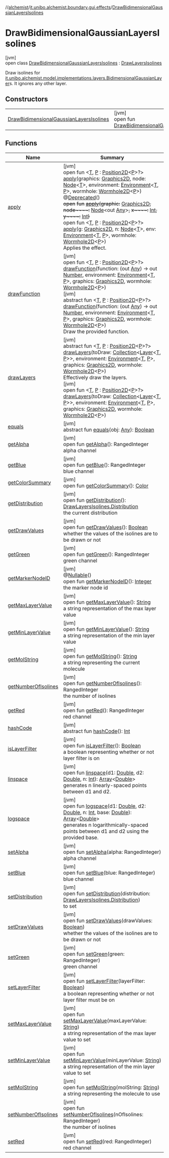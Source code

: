 //[alchemist](../../../index.md)/[it.unibo.alchemist.boundary.gui.effects](../index.md)/[DrawBidimensionalGaussianLayersIsolines](index.md)

# DrawBidimensionalGaussianLayersIsolines

[jvm]\
open class [DrawBidimensionalGaussianLayersIsolines](index.md) : [DrawLayersIsolines](../-draw-layers-isolines/index.md)

Draw isolines for [it.unibo.alchemist.model.implementations.layers.BidimensionalGaussianLayer](../../it.unibo.alchemist.model.implementations.layers/-bidimensional-gaussian-layer/index.md)s. It ignores any other layer.

## Constructors

| | |
|---|---|
| [DrawBidimensionalGaussianLayersIsolines](-draw-bidimensional-gaussian-layers-isolines.md) | [jvm]<br>open fun [DrawBidimensionalGaussianLayersIsolines](-draw-bidimensional-gaussian-layers-isolines.md)() |

## Functions

| Name | Summary |
|---|---|
| [apply](../-draw-once/apply.md) | [jvm]<br>open fun <[T](../-draw-once/apply.md), [P](../-draw-once/apply.md) : [Position2D](../../it.unibo.alchemist.model.interfaces/-position2-d/index.md)<[P](../../it.unibo.alchemist.boundary.wormhole.implementation/-wormhole-swing/index.md)>?> [apply](../-draw-once/apply.md)(graphics: [Graphics2D](https://docs.oracle.com/javase/8/docs/api/java/awt/Graphics2D.html), node: [Node](../../it.unibo.alchemist.model.interfaces/-node/index.md)<[T](../../it.unibo.alchemist.boundary.monitors/-molecule-injector-g-u-i/index.md)>, environment: [Environment](../../it.unibo.alchemist.model.interfaces/-environment/index.md)<[T](../../it.unibo.alchemist.boundary.monitors/-molecule-injector-g-u-i/index.md), [P](../../it.unibo.alchemist.boundary.wormhole.implementation/-wormhole-swing/index.md)>, wormhole: [Wormhole2D](../../it.unibo.alchemist.boundary.wormhole.interfaces/-wormhole2-d/index.md)<[P](../../it.unibo.alchemist.boundary.wormhole.implementation/-wormhole-swing/index.md)>)<br>@[Deprecated](https://docs.oracle.com/javase/8/docs/api/java/lang/Deprecated.html)()<br>~~open~~ ~~fun~~ [~~apply~~](../-effect/apply.md)~~(~~~~graphic~~~~:~~ [Graphics2D](https://docs.oracle.com/javase/8/docs/api/java/awt/Graphics2D.html)~~,~~ ~~node~~~~:~~ [Node](../../it.unibo.alchemist.model.interfaces/-node/index.md)<out [Any](https://kotlinlang.org/api/latest/jvm/stdlib/kotlin/-any/index.html)>~~,~~ ~~x~~~~:~~ [Int](https://kotlinlang.org/api/latest/jvm/stdlib/kotlin/-int/index.html)~~,~~ ~~y~~~~:~~ [Int](https://kotlinlang.org/api/latest/jvm/stdlib/kotlin/-int/index.html)~~)~~<br>open fun <[T](../-effect/apply.md), [P](../-effect/apply.md) : [Position2D](../../it.unibo.alchemist.model.interfaces/-position2-d/index.md)<[P](../../it.unibo.alchemist.boundary.wormhole.implementation/-wormhole-swing/index.md)>?> [apply](../-effect/apply.md)(g: [Graphics2D](https://docs.oracle.com/javase/8/docs/api/java/awt/Graphics2D.html), n: [Node](../../it.unibo.alchemist.model.interfaces/-node/index.md)<[T](../../it.unibo.alchemist.boundary.monitors/-molecule-injector-g-u-i/index.md)>, env: [Environment](../../it.unibo.alchemist.model.interfaces/-environment/index.md)<[T](../../it.unibo.alchemist.boundary.monitors/-molecule-injector-g-u-i/index.md), [P](../../it.unibo.alchemist.boundary.wormhole.implementation/-wormhole-swing/index.md)>, wormhole: [Wormhole2D](../../it.unibo.alchemist.boundary.wormhole.interfaces/-wormhole2-d/index.md)<[P](../../it.unibo.alchemist.boundary.wormhole.implementation/-wormhole-swing/index.md)>)<br>Applies the effect. |
| [drawFunction](../-draw-layers-isolines/draw-function.md) | [jvm]<br>open fun <[T](../-draw-layers-isolines/draw-function.md), [P](../-draw-layers-isolines/draw-function.md) : [Position2D](../../it.unibo.alchemist.model.interfaces/-position2-d/index.md)<[P](../../it.unibo.alchemist.boundary.wormhole.implementation/-wormhole-swing/index.md)>?> [drawFunction](../-draw-layers-isolines/draw-function.md)(function: (out [Any](https://kotlinlang.org/api/latest/jvm/stdlib/kotlin/-any/index.html)) -> out [Number](https://docs.oracle.com/javase/8/docs/api/java/lang/Number.html), environment: [Environment](../../it.unibo.alchemist.model.interfaces/-environment/index.md)<[T](../../it.unibo.alchemist.boundary.monitors/-molecule-injector-g-u-i/index.md), [P](../../it.unibo.alchemist.boundary.wormhole.implementation/-wormhole-swing/index.md)>, graphics: [Graphics2D](https://docs.oracle.com/javase/8/docs/api/java/awt/Graphics2D.html), wormhole: [Wormhole2D](../../it.unibo.alchemist.boundary.wormhole.interfaces/-wormhole2-d/index.md)<[P](../../it.unibo.alchemist.boundary.wormhole.implementation/-wormhole-swing/index.md)>)<br>[jvm]<br>abstract fun <[T](../-draw-layers-values/draw-function.md), [P](../-draw-layers-values/draw-function.md) : [Position2D](../../it.unibo.alchemist.model.interfaces/-position2-d/index.md)<[P](../../it.unibo.alchemist.boundary.wormhole.implementation/-wormhole-swing/index.md)>?> [drawFunction](../-draw-layers-values/draw-function.md)(function: (out [Any](https://kotlinlang.org/api/latest/jvm/stdlib/kotlin/-any/index.html)) -> out [Number](https://docs.oracle.com/javase/8/docs/api/java/lang/Number.html), environment: [Environment](../../it.unibo.alchemist.model.interfaces/-environment/index.md)<[T](../../it.unibo.alchemist.boundary.monitors/-molecule-injector-g-u-i/index.md), [P](../../it.unibo.alchemist.boundary.wormhole.implementation/-wormhole-swing/index.md)>, graphics: [Graphics2D](https://docs.oracle.com/javase/8/docs/api/java/awt/Graphics2D.html), wormhole: [Wormhole2D](../../it.unibo.alchemist.boundary.wormhole.interfaces/-wormhole2-d/index.md)<[P](../../it.unibo.alchemist.boundary.wormhole.implementation/-wormhole-swing/index.md)>)<br>Draw the provided function. |
| [drawLayers](../-abstract-draw-layers/draw-layers.md) | [jvm]<br>abstract fun <[T](../-abstract-draw-layers/draw-layers.md), [P](../-abstract-draw-layers/draw-layers.md) : [Position2D](../../it.unibo.alchemist.model.interfaces/-position2-d/index.md)<[P](../../it.unibo.alchemist.boundary.wormhole.implementation/-wormhole-swing/index.md)>?> [drawLayers](../-abstract-draw-layers/draw-layers.md)(toDraw: [Collection](https://docs.oracle.com/javase/8/docs/api/java/util/Collection.html)<[Layer](../../it.unibo.alchemist.model.interfaces/-layer/index.md)<[T](../../it.unibo.alchemist.boundary.monitors/-molecule-injector-g-u-i/index.md), [P](../../it.unibo.alchemist.boundary.wormhole.implementation/-wormhole-swing/index.md)>>, environment: [Environment](../../it.unibo.alchemist.model.interfaces/-environment/index.md)<[T](../../it.unibo.alchemist.boundary.monitors/-molecule-injector-g-u-i/index.md), [P](../../it.unibo.alchemist.boundary.wormhole.implementation/-wormhole-swing/index.md)>, graphics: [Graphics2D](https://docs.oracle.com/javase/8/docs/api/java/awt/Graphics2D.html), wormhole: [Wormhole2D](../../it.unibo.alchemist.boundary.wormhole.interfaces/-wormhole2-d/index.md)<[P](../../it.unibo.alchemist.boundary.wormhole.implementation/-wormhole-swing/index.md)>)<br>Effectively draw the layers.<br>[jvm]<br>open fun <[T](../-draw-layers-values/draw-layers.md), [P](../-draw-layers-values/draw-layers.md) : [Position2D](../../it.unibo.alchemist.model.interfaces/-position2-d/index.md)<[P](../../it.unibo.alchemist.boundary.wormhole.implementation/-wormhole-swing/index.md)>?> [drawLayers](../-draw-layers-values/draw-layers.md)(toDraw: [Collection](https://docs.oracle.com/javase/8/docs/api/java/util/Collection.html)<[Layer](../../it.unibo.alchemist.model.interfaces/-layer/index.md)<[T](../../it.unibo.alchemist.boundary.monitors/-molecule-injector-g-u-i/index.md), [P](../../it.unibo.alchemist.boundary.wormhole.implementation/-wormhole-swing/index.md)>>, environment: [Environment](../../it.unibo.alchemist.model.interfaces/-environment/index.md)<[T](../../it.unibo.alchemist.boundary.monitors/-molecule-injector-g-u-i/index.md), [P](../../it.unibo.alchemist.boundary.wormhole.implementation/-wormhole-swing/index.md)>, graphics: [Graphics2D](https://docs.oracle.com/javase/8/docs/api/java/awt/Graphics2D.html), wormhole: [Wormhole2D](../../it.unibo.alchemist.boundary.wormhole.interfaces/-wormhole2-d/index.md)<[P](../../it.unibo.alchemist.boundary.wormhole.implementation/-wormhole-swing/index.md)>) |
| [equals](../-effect/equals.md) | [jvm]<br>abstract fun [equals](../-effect/equals.md)(obj: [Any](https://kotlinlang.org/api/latest/jvm/stdlib/kotlin/-any/index.html)): [Boolean](https://kotlinlang.org/api/latest/jvm/stdlib/kotlin/-boolean/index.html) |
| [getAlpha](../-draw-bidimensional-gaussian-layers-gradient/index.md#-1609809598%2FFunctions%2F-267951372) | [jvm]<br>open fun [getAlpha](../-draw-bidimensional-gaussian-layers-gradient/index.md#-1609809598%2FFunctions%2F-267951372)(): RangedInteger<br>alpha channel |
| [getBlue](../-draw-bidimensional-gaussian-layers-gradient/index.md#1167250208%2FFunctions%2F-267951372) | [jvm]<br>open fun [getBlue](../-draw-bidimensional-gaussian-layers-gradient/index.md#1167250208%2FFunctions%2F-267951372)(): RangedInteger<br>blue channel |
| [getColorSummary](../-abstract-draw-layers/get-color-summary.md) | [jvm]<br>open fun [getColorSummary](../-abstract-draw-layers/get-color-summary.md)(): [Color](https://docs.oracle.com/javase/8/docs/api/java/awt/Color.html) |
| [getDistribution](index.md#-1444656066%2FFunctions%2F-267951372) | [jvm]<br>open fun [getDistribution](index.md#-1444656066%2FFunctions%2F-267951372)(): [DrawLayersIsolines.Distribution](../-draw-layers-isolines/-distribution/index.md)<br>the current distribution |
| [getDrawValues](index.md#1529744060%2FFunctions%2F-267951372) | [jvm]<br>open fun [getDrawValues](index.md#1529744060%2FFunctions%2F-267951372)(): [Boolean](https://docs.oracle.com/javase/8/docs/api/java/lang/Boolean.html)<br>whether the values of the isolines are to be drawn or not |
| [getGreen](../-draw-bidimensional-gaussian-layers-gradient/index.md#-1357752515%2FFunctions%2F-267951372) | [jvm]<br>open fun [getGreen](../-draw-bidimensional-gaussian-layers-gradient/index.md#-1357752515%2FFunctions%2F-267951372)(): RangedInteger<br>green channel |
| [getMarkerNodeID](../-draw-bidimensional-gaussian-layers-gradient/index.md#470324422%2FFunctions%2F-267951372) | [jvm]<br>@[Nullable](https://docs.oracle.com/javase/8/docs/api/javax/annotation/Nullable.html)()<br>open fun [getMarkerNodeID](../-draw-bidimensional-gaussian-layers-gradient/index.md#470324422%2FFunctions%2F-267951372)(): [Integer](https://docs.oracle.com/javase/8/docs/api/java/lang/Integer.html)<br>the marker node id |
| [getMaxLayerValue](../-draw-bidimensional-gaussian-layers-gradient/index.md#-137617604%2FFunctions%2F-267951372) | [jvm]<br>open fun [getMaxLayerValue](../-draw-bidimensional-gaussian-layers-gradient/index.md#-137617604%2FFunctions%2F-267951372)(): [String](https://docs.oracle.com/javase/8/docs/api/java/lang/String.html)<br>a string representation of the max layer value |
| [getMinLayerValue](../-draw-bidimensional-gaussian-layers-gradient/index.md#177375118%2FFunctions%2F-267951372) | [jvm]<br>open fun [getMinLayerValue](../-draw-bidimensional-gaussian-layers-gradient/index.md#177375118%2FFunctions%2F-267951372)(): [String](https://docs.oracle.com/javase/8/docs/api/java/lang/String.html)<br>a string representation of the min layer value |
| [getMolString](../-draw-bidimensional-gaussian-layers-gradient/index.md#676927493%2FFunctions%2F-267951372) | [jvm]<br>open fun [getMolString](../-draw-bidimensional-gaussian-layers-gradient/index.md#676927493%2FFunctions%2F-267951372)(): [String](https://docs.oracle.com/javase/8/docs/api/java/lang/String.html)<br>a string representing the current molecule |
| [getNumberOfIsolines](../-draw-layers-isolines/get-number-of-isolines.md) | [jvm]<br>open fun [getNumberOfIsolines](../-draw-layers-isolines/get-number-of-isolines.md)(): RangedInteger<br>the number of isolines |
| [getRed](../-draw-bidimensional-gaussian-layers-gradient/index.md#997430831%2FFunctions%2F-267951372) | [jvm]<br>open fun [getRed](../-draw-bidimensional-gaussian-layers-gradient/index.md#997430831%2FFunctions%2F-267951372)(): RangedInteger<br>red channel |
| [hashCode](../-effect/hash-code.md) | [jvm]<br>abstract fun [hashCode](../-effect/hash-code.md)(): [Int](https://kotlinlang.org/api/latest/jvm/stdlib/kotlin/-int/index.html) |
| [isLayerFilter](../-abstract-draw-layers/is-layer-filter.md) | [jvm]<br>open fun [isLayerFilter](../-abstract-draw-layers/is-layer-filter.md)(): [Boolean](https://kotlinlang.org/api/latest/jvm/stdlib/kotlin/-boolean/index.html)<br>a boolean representing whether or not layer filter is on |
| [linspace](../-draw-layers-isolines/linspace.md) | [jvm]<br>open fun [linspace](../-draw-layers-isolines/linspace.md)(d1: [Double](https://kotlinlang.org/api/latest/jvm/stdlib/kotlin/-double/index.html), d2: [Double](https://kotlinlang.org/api/latest/jvm/stdlib/kotlin/-double/index.html), n: [Int](https://kotlinlang.org/api/latest/jvm/stdlib/kotlin/-int/index.html)): [Array](https://kotlinlang.org/api/latest/jvm/stdlib/kotlin/-array/index.html)<[Double](https://kotlinlang.org/api/latest/jvm/stdlib/kotlin/-double/index.html)><br>generates n linearly-spaced points between d1 and d2. |
| [logspace](../-draw-layers-isolines/logspace.md) | [jvm]<br>open fun [logspace](../-draw-layers-isolines/logspace.md)(d1: [Double](https://kotlinlang.org/api/latest/jvm/stdlib/kotlin/-double/index.html), d2: [Double](https://kotlinlang.org/api/latest/jvm/stdlib/kotlin/-double/index.html), n: [Int](https://kotlinlang.org/api/latest/jvm/stdlib/kotlin/-int/index.html), base: [Double](https://kotlinlang.org/api/latest/jvm/stdlib/kotlin/-double/index.html)): [Array](https://kotlinlang.org/api/latest/jvm/stdlib/kotlin/-array/index.html)<[Double](https://kotlinlang.org/api/latest/jvm/stdlib/kotlin/-double/index.html)><br>generates n logarithmically-spaced points between d1 and d2 using the provided base. |
| [setAlpha](../-draw-bidimensional-gaussian-layers-gradient/index.md#-256941374%2FFunctions%2F-267951372) | [jvm]<br>open fun [setAlpha](../-draw-bidimensional-gaussian-layers-gradient/index.md#-256941374%2FFunctions%2F-267951372)(alpha: RangedInteger)<br>alpha channel |
| [setBlue](../-draw-bidimensional-gaussian-layers-gradient/index.md#-354420728%2FFunctions%2F-267951372) | [jvm]<br>open fun [setBlue](../-draw-bidimensional-gaussian-layers-gradient/index.md#-354420728%2FFunctions%2F-267951372)(blue: RangedInteger)<br>blue channel |
| [setDistribution](index.md#-1037427599%2FFunctions%2F-267951372) | [jvm]<br>open fun [setDistribution](index.md#-1037427599%2FFunctions%2F-267951372)(distribution: [DrawLayersIsolines.Distribution](../-draw-layers-isolines/-distribution/index.md))<br>to set |
| [setDrawValues](index.md#-1678921474%2FFunctions%2F-267951372) | [jvm]<br>open fun [setDrawValues](index.md#-1678921474%2FFunctions%2F-267951372)(drawValues: [Boolean](https://docs.oracle.com/javase/8/docs/api/java/lang/Boolean.html))<br>whether the values of the isolines are to be drawn or not |
| [setGreen](../-draw-bidimensional-gaussian-layers-gradient/index.md#2124109629%2FFunctions%2F-267951372) | [jvm]<br>open fun [setGreen](../-draw-bidimensional-gaussian-layers-gradient/index.md#2124109629%2FFunctions%2F-267951372)(green: RangedInteger)<br>green channel |
| [setLayerFilter](../-draw-bidimensional-gaussian-layers-gradient/index.md#792349975%2FFunctions%2F-267951372) | [jvm]<br>open fun [setLayerFilter](../-draw-bidimensional-gaussian-layers-gradient/index.md#792349975%2FFunctions%2F-267951372)(layerFilter: [Boolean](https://kotlinlang.org/api/latest/jvm/stdlib/kotlin/-boolean/index.html))<br>a boolean representing whether or not layer filter must be on |
| [setMaxLayerValue](../-draw-bidimensional-gaussian-layers-gradient/index.md#702102851%2FFunctions%2F-267951372) | [jvm]<br>open fun [setMaxLayerValue](../-draw-bidimensional-gaussian-layers-gradient/index.md#702102851%2FFunctions%2F-267951372)(maxLayerValue: [String](https://docs.oracle.com/javase/8/docs/api/java/lang/String.html))<br>a string representation of the max layer value to set |
| [setMinLayerValue](../-draw-bidimensional-gaussian-layers-gradient/index.md#-919027307%2FFunctions%2F-267951372) | [jvm]<br>open fun [setMinLayerValue](../-draw-bidimensional-gaussian-layers-gradient/index.md#-919027307%2FFunctions%2F-267951372)(minLayerValue: [String](https://docs.oracle.com/javase/8/docs/api/java/lang/String.html))<br>a string representation of the min layer value to set |
| [setMolString](../-draw-bidimensional-gaussian-layers-gradient/index.md#-2103088628%2FFunctions%2F-267951372) | [jvm]<br>open fun [setMolString](../-draw-bidimensional-gaussian-layers-gradient/index.md#-2103088628%2FFunctions%2F-267951372)(molString: [String](https://docs.oracle.com/javase/8/docs/api/java/lang/String.html))<br>a string representing the molecule to use |
| [setNumberOfIsolines](../-draw-layers-isolines/set-number-of-isolines.md) | [jvm]<br>open fun [setNumberOfIsolines](../-draw-layers-isolines/set-number-of-isolines.md)(nOfIsolines: RangedInteger)<br>the number of isolines |
| [setRed](../-draw-bidimensional-gaussian-layers-gradient/index.md#1704630319%2FFunctions%2F-267951372) | [jvm]<br>open fun [setRed](../-draw-bidimensional-gaussian-layers-gradient/index.md#1704630319%2FFunctions%2F-267951372)(red: RangedInteger)<br>red channel |

